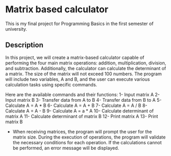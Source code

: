 # Matrix based calculator
This is my final project for Programming Basics in the first semester of university. 
## Description
In this project, we will create a matrix-based calculator capable of performing the four main matrix operations: addition, multiplication, division, and subtraction. Additionally, the calculator can calculate the determinant of a matrix. The size of the matrix will not exceed 100 numbers. The program will include two variables, A and B, and the user can execute various calculation tasks using specific commands.

Here are the available commands and their functions:
1- Input matrix A
2- Input matrix B
3- Transfer data from A to B
4- Transfer data from B to A
5- Calculate A = A * B
6- Calculate A = A + B
7- Calculate A = A / B
8- Calculate A = A - B
9- Calculate A = a * A
10- Calculate determinant of matrix A
11- Calculate determinant of matrix B
12- Print matrix A
13- Print matrix B

+ When receiving matrices, the program will prompt the user for the matrix size. During the execution of operations, the program will validate the necessary conditions for each operation. If the calculations cannot be performed, an error message will be displayed.
